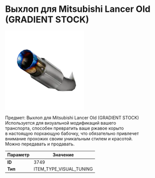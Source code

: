 # Выхлоп для Mitsubishi Lancer Old (GRADIENT STOCK)

![Item Image](../img/3749.webp?raw=true)

Предмет: Выхлоп для Mitsubishi Lancer Old (GRADIENT STOCK)<br>Используется для визуальной модификаций вашего<br>транспорта, способен превратить ваше ржавое корыто<br>в настоящую порхающую бабочку, что обязательно привлечет<br>внимание прохожих своим уникальным стилем и красотой.<br>Можно передавать и продавать.


| Параметр | Значение |
|----------|----------|
| **ID** | 3749 |
| **Тип** | ITEM_TYPE_VISUAL_TUNING |

